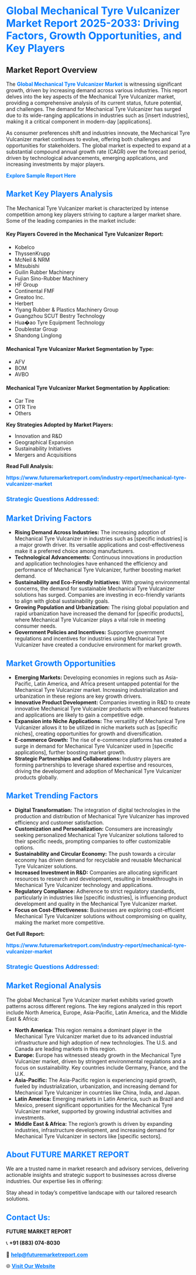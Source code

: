 <h1 style="color: #007BFF;">Global Mechanical Tyre Vulcanizer Market Report 2025-2033: Driving Factors, Growth Opportunities, and Key Players</h1>

<section id="overview">
<h2>Market Report Overview</h2>
<p>The <a href="https://www.futuremarketreport.com/industry-report/mechanical-tyre-vulcanizer-market" style="color: #007BFF; text-decoration: none;"><strong>Global Mechanical Tyre Vulcanizer Market</strong></a> is witnessing significant growth, driven by increasing demand across various industries. This report delves into the key aspects of the Mechanical Tyre Vulcanizer market, providing a comprehensive analysis of its current status, future potential, and challenges. The demand for Mechanical Tyre Vulcanizer has surged due to its wide-ranging applications in industries such as [insert industries], making it a critical component in modern-day [applications].</p>
<p>As consumer preferences shift and industries innovate, the Mechanical Tyre Vulcanizer market continues to evolve, offering both challenges and opportunities for stakeholders. The global market is expected to expand at a substantial compound annual growth rate (CAGR) over the forecast period, driven by technological advancements, emerging applications, and increasing investments by major players.</p>
</section>

<section id="overview">
<p><a href="https://www.futuremarketreport.com/request-sample/reportId=47276" style="color: #007BFF; text-decoration: none;"><strong>Explore Sample Report Here</strong></a></p>
</section>

<section id="key-players">
<h2 style="color: #007BFF;">Market Key Players Analysis</h2>
<p>The Mechanical Tyre Vulcanizer market is characterized by intense competition among key players striving to capture a larger market share. Some of the leading companies in the market include:</p>
<h4>Key Players Covered in the Mechanical Tyre Vulcanizer Report:</h4>
<ul><li>Kobelco</li><li>ThyssenKrupp</li><li>McNeil &amp; NRM</li><li>Mitsubishi</li><li>Guilin Rubber Machinery</li><li>Fujian Sino-Rubber Machinery</li><li>HF Group</li><li>Continental FMF</li><li>Greatoo Inc.</li><li>Herbert</li><li>Yiyang Rubber &amp; Plastics Machinery Group</li><li>Guangzhou SCUT Bestry Technology</li><li>Hua�ao Tyre Equipment Technology</li><li>Doublestar Group</li><li>Shandong Linglong</li></ul>
<h4>Mechanical Tyre Vulcanizer Market Segmentation by Type:</h4>
<ul><li>AFV</li><li>BOM</li><li>AVBO</li></ul>

<h4>Mechanical Tyre Vulcanizer Market Segmentation by Application:</h4>
<ul><li>Car Tire</li><li>OTR Tire</li><li>Others</li></ul>
<p><strong>Key Strategies Adopted by Market Players:</strong></p>
<ul>
<li>Innovation and R&D</li>
<li>Geographical Expansion</li>
<li>Sustainability Initiatives</li>
<li>Mergers and Acquisitions</li>
</ul>
</section>

<section>
<p><strong>Read Full Analysis: </strong></p><a href="https://www.futuremarketreport.com/industry-report/mechanical-tyre-vulcanizer-market" style="color: #007BFF; text-decoration: none;"><strong>https://www.futuremarketreport.com/industry-report/mechanical-tyre-vulcanizer-market</strong></a>
<h3 style="color: #007BFF;">Strategic Questions Addressed:</h3>
</section>

<section id="driving-factors">
<h2 style="color: #007BFF;">Market Driving Factors</h2>
<ul>
<li><strong>Rising Demand Across Industries:</strong> The increasing adoption of Mechanical Tyre Vulcanizer in industries such as [specific industries] is a major growth driver. Its versatile applications and cost-effectiveness make it a preferred choice among manufacturers.</li>
<li><strong>Technological Advancements:</strong> Continuous innovations in production and application technologies have enhanced the efficiency and performance of Mechanical Tyre Vulcanizer, further boosting market demand.</li>
<li><strong>Sustainability and Eco-Friendly Initiatives:</strong> With growing environmental concerns, the demand for sustainable Mechanical Tyre Vulcanizer solutions has surged. Companies are investing in eco-friendly variants to align with global sustainability goals.</li>
<li><strong>Growing Population and Urbanization:</strong> The rising global population and rapid urbanization have increased the demand for [specific products], where Mechanical Tyre Vulcanizer plays a vital role in meeting consumer needs.</li>
<li><strong>Government Policies and Incentives:</strong> Supportive government regulations and incentives for industries using Mechanical Tyre Vulcanizer have created a conducive environment for market growth.</li>
</ul>
</section>

<section id="growth-opportunities">
<h2 style="color: #007BFF;">Market Growth Opportunities</h2>
<ul>
<li><strong>Emerging Markets:</strong> Developing economies in regions such as Asia-Pacific, Latin America, and Africa present untapped potential for the Mechanical Tyre Vulcanizer market. Increasing industrialization and urbanization in these regions are key growth drivers.</li>
<li><strong>Innovative Product Development:</strong> Companies investing in R&D to create innovative Mechanical Tyre Vulcanizer products with enhanced features and applications are likely to gain a competitive edge.</li>
<li><strong>Expansion into Niche Applications:</strong> The versatility of Mechanical Tyre Vulcanizer allows it to be utilized in niche markets such as [specific niches], creating opportunities for growth and diversification.</li>
<li><strong>E-commerce Growth:</strong> The rise of e-commerce platforms has created a surge in demand for Mechanical Tyre Vulcanizer used in [specific applications], further boosting market growth.</li>
<li><strong>Strategic Partnerships and Collaborations:</strong> Industry players are forming partnerships to leverage shared expertise and resources, driving the development and adoption of Mechanical Tyre Vulcanizer products globally.</li>
</ul>
</section>

<section id="trending-factors">
<h2 style="color: #007BFF;">Market Trending Factors</h2>
<ul>
<li><strong>Digital Transformation:</strong> The integration of digital technologies in the production and distribution of Mechanical Tyre Vulcanizer has improved efficiency and customer satisfaction.</li>
<li><strong>Customization and Personalization:</strong> Consumers are increasingly seeking personalized Mechanical Tyre Vulcanizer solutions tailored to their specific needs, prompting companies to offer customizable options.</li>
<li><strong>Sustainability and Circular Economy:</strong> The push towards a circular economy has driven demand for recyclable and reusable Mechanical Tyre Vulcanizer solutions.</li>
<li><strong>Increased Investment in R&D:</strong> Companies are allocating significant resources to research and development, resulting in breakthroughs in Mechanical Tyre Vulcanizer technology and applications.</li>
<li><strong>Regulatory Compliance:</strong> Adherence to strict regulatory standards, particularly in industries like [specific industries], is influencing product development and quality in the Mechanical Tyre Vulcanizer market.</li>
<li><strong>Focus on Cost-Effectiveness:</strong> Businesses are exploring cost-efficient Mechanical Tyre Vulcanizer solutions without compromising on quality, making the market more competitive.</li>
</ul>
</section>

<section>
<p><strong>Get Full Report: </strong></p><a href="https://www.futuremarketreport.com/industry-report/mechanical-tyre-vulcanizer-market" style="color: #007BFF; text-decoration: none;"><strong>https://www.futuremarketreport.com/industry-report/mechanical-tyre-vulcanizer-market</strong></a>
<h3 style="color: #007BFF;">Strategic Questions Addressed:</h3>
</section>


<section id="regional-analysis">
<h2 style="color: #007BFF;">Market Regional Analysis</h2>
<p>The global Mechanical Tyre Vulcanizer market exhibits varied growth patterns across different regions. The key regions analyzed in this report include North America, Europe, Asia-Pacific, Latin America, and the Middle East & Africa:</p>
<ul>
<li><strong>North America:</strong> This region remains a dominant player in the Mechanical Tyre Vulcanizer market due to its advanced industrial infrastructure and high adoption of new technologies. The U.S. and Canada are leading markets in this region.</li>
<li><strong>Europe:</strong> Europe has witnessed steady growth in the Mechanical Tyre Vulcanizer market, driven by stringent environmental regulations and a focus on sustainability. Key countries include Germany, France, and the U.K.</li>
<li><strong>Asia-Pacific:</strong> The Asia-Pacific region is experiencing rapid growth, fueled by industrialization, urbanization, and increasing demand for Mechanical Tyre Vulcanizer in countries like China, India, and Japan.</li>
<li><strong>Latin America:</strong> Emerging markets in Latin America, such as Brazil and Mexico, present significant opportunities for the Mechanical Tyre Vulcanizer market, supported by growing industrial activities and investments.</li>
<li><strong>Middle East & Africa:</strong> The region’s growth is driven by expanding industries, infrastructure development, and increasing demand for Mechanical Tyre Vulcanizer in sectors like [specific sectors].</li>
</ul>
</section>

<footer>
<h2 style="color: #007BFF;">About FUTURE MARKET REPORT</h2>
<p>We are a trusted name in market research and advisory services, delivering actionable insights and strategic support to businesses across diverse industries. Our expertise lies in offering:</p>

<p>Stay ahead in today’s competitive landscape with our tailored research solutions.</p>

<h2 style="color: #007BFF;">Contact Us:</h2>
<p><strong>FUTURE MARKET REPORT</strong></p>
<p>📞 <strong>+91 (883) 074-8030</strong></p>
<p>📧 <strong><a href="mailto:help@futuremarketreport.com" style="color: #007BFF;">help@futuremarketreport.com</a></strong></p>
<p>🌐 <strong><a href="https://www.futuremarketreport.com/" style="color: #007BFF;">Visit Our Website</a></strong></p>
</footer>